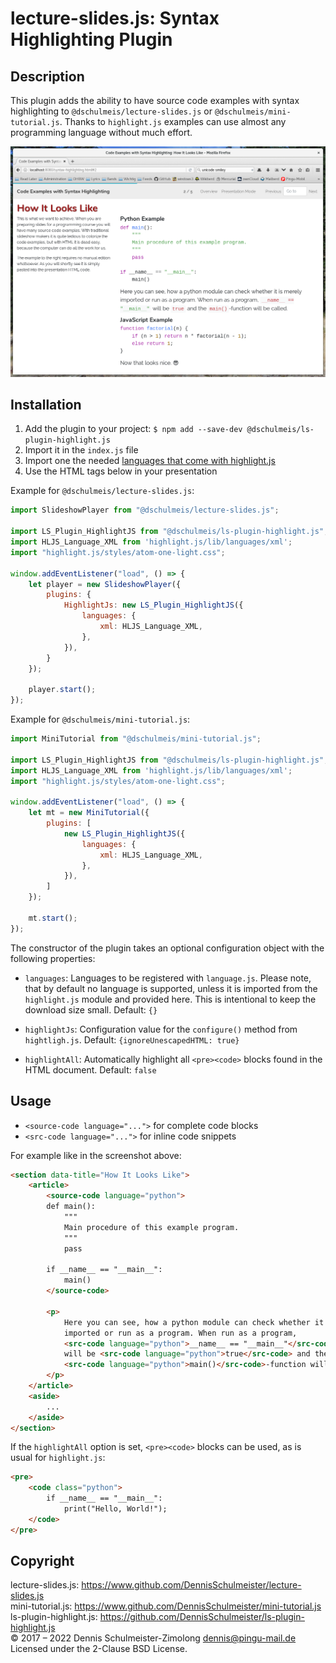 lecture-slides.js: Syntax Highlighting Plugin
=============================================

Description
-----------

This plugin adds the ability to have source code examples with syntax highlighting
to `@dschulmeis/lecture-slides.js` or `@dschulmeis/mini-tutorial.js`. Thanks to
`highlight.js` examples can use almost any programming language without much effort.

![Screenshot](screenshot.png)

Installation
------------

 1. Add the plugin to your project:
    `$ npm add --save-dev @dschulmeis/ls-plugin-highlight.js`
 2. Import it in the `index.js` file
 3. Import one the needed [languages that come with highlight.js](https://highlightjs.org/static/demo/)
 4. Use the HTML tags below in your presentation

Example for `@dschulmeis/lecture-slides.js`:

```javascript
import SlideshowPlayer from "@dschulmeis/lecture-slides.js";

import LS_Plugin_HighlightJS from "@dschulmeis/ls-plugin-highlight.js";
import HLJS_Language_XML from 'highlight.js/lib/languages/xml';
import "highlight.js/styles/atom-one-light.css";

window.addEventListener("load", () => {
    let player = new SlideshowPlayer({
        plugins: {
            HighlightJs: new LS_Plugin_HighlightJS({
                languages: {
                    xml: HLJS_Language_XML,
                },
            }),
        }
    });

    player.start();
});
```

Example for `@dschulmeis/mini-tutorial.js`:

```javascript
import MiniTutorial from "@dschulmeis/mini-tutorial.js";

import LS_Plugin_HighlightJS from "@dschulmeis/ls-plugin-highlight.js";
import HLJS_Language_XML from 'highlight.js/lib/languages/xml';
import "highlight.js/styles/atom-one-light.css";

window.addEventListener("load", () => {
    let mt = new MiniTutorial({
        plugins: [
            new LS_Plugin_HighlightJS({
                languages: {
                    xml: HLJS_Language_XML,
                },
            }),
        ]
    });

    mt.start();
});
```

The constructor of the plugin takes an optional configuration object with
the following properties:

 * `languages`: Languages to be registered with `language.js`. Please note,
   that by default no language is supported, unless it is imported from the
   `highlight.js` module and provided here. This is intentional to keep the
   download size small. Default: `{}`

 * `highlightJs`: Configuration value for the `configure()` method from
   `hightligh.js`.  Default: `{ignoreUnescapedHTML: true}`

 * `highlightAll`: Automatically highlight all `<pre><code>` blocks found
   in the HTML document. Default: `false`

Usage
-----

  * `<source-code language="...">` for complete code blocks
  * `<src-code language="...">` for inline code snippets

For example like in the screenshot above:

```html
<section data-title="How It Looks Like">
    <article>
        <source-code language="python">
        def main():
            """
            Main procedure of this example program.
            """
            pass

        if __name__ == "__main__":
            main()
        </source-code>

        <p>
            Here you can see, how a python module can check whether it is merely
            imported or run as a program. When run as a program,
            <src-code language="python">__name__ == "__main__"</src-code>
            will be <src-code language="python">true</src-code> and the
            <src-code language="python">main()</src-code>-function will be called.
        </p>
    </article>
    <aside>
        ...
    </aside>
</section>
```

If the `highlightAll` option is set, `<pre><code>` blocks can be used, as is
usual for `highlight.js`:

```html
<pre>
    <code class="python">
        if __name__ == "__main__":
            print("Hello, World!");
    </code>
</pre>
```

Copyright
---------

lecture-slides.js: https://www.github.com/DennisSchulmeister/lecture-slides.js <br/>
mini-tutorial.js: https://www.github.com/DennisSchulmeister/mini-tutorial.js <br/>
ls-plugin-highlight.js: https://github.com/DennisSchulmeister/ls-plugin-highlight.js <br/>
© 2017 – 2022 Dennis Schulmeister-Zimolong <dennis@pingu-mail.de> <br/>
Licensed under the 2-Clause BSD License.
